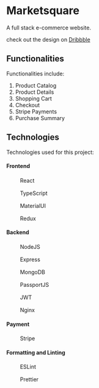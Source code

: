 
# Marketsquare

A full stack e-commerce website.

check out the design on [Dribbble]()


## Functionalities

Functionalities include:

1. Product Catalog
2. Product Details
3. Shopping Cart
4. Checkout
5. Stripe Payments
6. Purchase Summary

## Technologies

Technologies used for this project:

#### Frontend

<img src="https://cdn.jsdelivr.net/gh/devicons/devicon/icons/vuejs/vuejs-original.svg" height="16" width="16" /> &nbsp; &nbsp; React

<img src="https://cdn.jsdelivr.net/gh/devicons/devicon/icons/typescript/typescript-original.svg" height="16" width="16" /> &nbsp; &nbsp; TypeScript

<img src="https://cdn.jsdelivr.net/gh/devicons/devicon/icons/materialui/materialui-original.svg" height="16" width="16" /> &nbsp; &nbsp; MaterialUI

<img src="https://cdn.jsdelivr.net/gh/devicons/devicon/icons/redux/redux-original.svg" height="16" width="16" /> &nbsp; &nbsp; Redux

#### Backend

<img src="https://cdn.jsdelivr.net/gh/devicons/devicon/icons/nodejs/nodejs-original.svg" height="16" width="16" /> &nbsp; &nbsp; NodeJS

<img src="https://cdn.jsdelivr.net/gh/devicons/devicon/icons/express/express-original.svg" height="16" width="16" /> &nbsp; &nbsp; Express

<img src="https://cdn.jsdelivr.net/gh/devicons/devicon/icons/mongodb/mongodb-original.svg" height="16" width="16" /> &nbsp; &nbsp; MongoDB

<img src="https://svgshare.com/i/943.svg" height="16" width="16" /> &nbsp; &nbsp; PassportJS

<img src="https://jwt.io/img/pic_logo.svg" height="16" width="16" /> &nbsp; &nbsp; JWT

<img src="https://www.svgrepo.com/show/373924/nginx.svg" height="16" width="16" /> &nbsp; &nbsp; Nginx

#### Payment

<img src="https://www.vectorlogo.zone/logos/stripe/stripe-icon.svg" height="16" width="16" /> &nbsp; &nbsp; Stripe



#### Formatting and Linting

<img src="https://cdn.jsdelivr.net/gh/devicons/devicon/icons/eslint/eslint-original.svg" height="16" width="16" /> &nbsp; &nbsp; ESLint

<img src="https://cdn.cdnlogo.com/logos/p/5/prettier.svg" height="16" width="16" /> &nbsp; &nbsp; Prettier